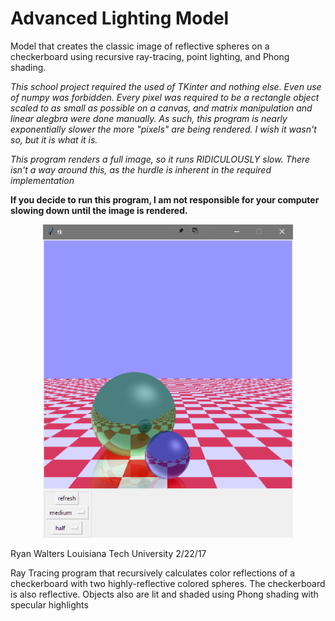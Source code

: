 # Advanced Lighting Model
Model that creates the classic image of reflective spheres on a checkerboard using recursive ray-tracing, point lighting, and Phong shading. 

*This school project required the used of TKinter and nothing else. Even use of numpy was forbidden. Every pixel was required to be a rectangle object scaled to as small as possible on a canvas, and matrix manipulation and linear alegbra were done manually. As such, this program is nearly exponentially slower the more "pixels" are being rendered. I wish it wasn't so, but it is what it is.*

*This program renders a full image, so it runs RIDICULOUSLY slow. There isn't a way around this, as the hurdle is inherent in the required implementation*

**If you decide to run this program, I am not responsible for your computer slowing down until the image is rendered.**

<p align="center">
  <img src="1.png" width="400">
</p>

Ryan Walters
  Louisiana Tech University
  2/22/17

  Ray Tracing program that recursively calculates color reflections of a checkerboard with two highly-reflective
  colored spheres. The checkerboard is also reflective. Objects also are lit and shaded using Phong shading with
  specular highlights
